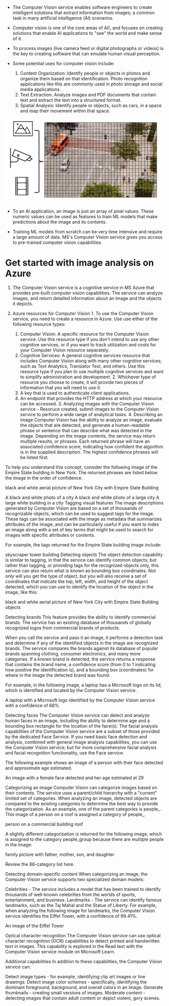 * The Computer Vision service enables software engineers to create intelligent solutions that extract information from images; a common task in many artificial intelligence (AI) scenarios.

* Computer vision is one of the core areas of AI), and focuses on creating solutions that enable AI applications to "see" the world and make sense of it.

* To process images (live camera feed or digital photographs or videos) is the key to creating software that can emulate human visual perception.

* Some potential uses for computer vision include:
  1. Content Organization: Identify people or objects in photos and organize them based on that identification. Photo recognition applications like this are commonly used in photo storage and social media applications.
  2. Text Extraction: Analyze images and PDF documents that contain text and extract the text into a structured format.
  3. Spatial Analysis: Identify people or objects, such as cars, in a space and map their movement within that space.

![](img/7/1.computer-vision-pixels.png)
* To an AI application, an image is just an array of pixel values. These numeric values can be used as features to train ML models that make predictions about the image and its contents.

* Training ML models from scratch can be very time intensive and require a large amount of data. MS's Computer Vision service gives you access to pre-trained computer vision capabilities.

# Get started with image analysis on Azure
  1. The Computer Vision service is a cognitive service in MS Azure that provides pre-built computer vision capabilities. The service can analyze images, and return detailed information about an image and the objects it depicts.

  2. Azure resources for Computer Vision
    1. To use the Computer Vision service, you need to create a resource in Azure. Use use either of the following resource types:
      1. Computer Vision: A specific resource for the Computer Vision service. Use this resource type if you don't intend to use any other cognitive services, or if you want to track utilization and costs for your Computer Vision resource separately.
      2. Cognitive Services: A general cognitive services resource that includes Computer Vision along with many other cognitive services; such as Text Analytics, Translator Text, and others. Use this resource type if you plan to use multiple cognitive services and want to simplify administration and development.
    2. Whichever type of resource you choose to create, it will provide two pieces of information that you will need to use it:
      1. A key that is used to authenticate client applications.
      2. An endpoint that provides the HTTP address at which your resource can be accessed.
    3. Analyzing images with the Computer Vision service - Resoruce created, submit images to the Computer Vision service to perform a wide range of analytical tasks.
    4. Describing an image
Computer Vision has the ability to analyze an image, evaluate the objects that are detected, and generate a human-readable phrase or sentence that can describe what was detected in the image. Depending on the image contents, the service may return multiple results, or phrases. Each returned phrase will have an associated confidence score, indicating how confident the algorithm is in the supplied description. The highest confidence phrases will be listed first.

To help you understand this concept, consider the following image of the Empire State building in New York. The returned phrases are listed below the image in the order of confidence.

black and white aerial picture of New York City with Empire State Building

A black and white photo of a city
A black and white photo of a large city
A large white building in a city
Tagging visual features
The image descriptions generated by Computer Vision are based on a set of thousands of recognizable objects, which can be used to suggest tags for the image. These tags can be associated with the image as metadata that summarizes attributes of the image; and can be particularly useful if you want to index an image along with a set of key terms that might be used to search for images with specific attributes or contents.

For example, the tags returned for the Empire State building image include:

skyscraper
tower
building
Detecting objects
The object detection capability is similar to tagging, in that the service can identify common objects; but rather than tagging, or providing tags for the recognized objects only, this service can also return what is known as bounding box coordinates. Not only will you get the type of object, but you will also receive a set of coordinates that indicate the top, left, width, and height of the object detected, which you can use to identify the location of the object in the image, like this:

black and white aerial picture of New York City with Empire State Building objects

Detecting brands
This feature provides the ability to identify commercial brands. The service has an existing database of thousands of globally recognized logos from commercial brands of products.

When you call the service and pass it an image, it performs a detection task and determine if any of the identified objects in the image are recognized brands. The service compares the brands against its database of popular brands spanning clothing, consumer electronics, and many more categories. If a known brand is detected, the service returns a response that contains the brand name, a confidence score (from 0 to 1 indicating how positive the identification is), and a bounding box (coordinates) for where in the image the detected brand was found.

For example, in the following image, a laptop has a Microsoft logo on its lid, which is identified and located by the Computer Vision service.

A laptop with a Microsoft logo identified by the Computer Vision service with a confidence of 68%

Detecting faces
The Computer Vision service can detect and analyze human faces in an image, including the ability to determine age and a bounding box rectangle for the location of the face(s). The facial analysis capabilities of the Computer Vision service are a subset of those provided by the dedicated Face Service. If you need basic face detection and analysis, combined with general image analysis capabilities, you can use the Computer Vision service; but for more comprehensive facial analysis and facial recognition functionality, use the Face service.

The following example shows an image of a person with their face detected and approximate age estimated.

An image with a female face detected and her age estimated at 29

Categorizing an image
Computer Vision can categorize images based on their contents. The service uses a parent/child hierarchy with a "current" limited set of categories. When analyzing an image, detected objects are compared to the existing categories to determine the best way to provide the categorization. As an example, one of the parent categories is people_. This image of a person on a roof is assigned a category of people_.

person on a commercial building roof

A slightly different categorization is returned for the following image, which is assigned to the category people_group because there are multiple people in the image:

family picture with father, mother, son, and daughter

Review the 86-category list here.

Detecting domain-specific content
When categorizing an image, the Computer Vision service supports two specialized domain models:

Celebrities - The service includes a model that has been trained to identify thousands of well-known celebrities from the worlds of sports, entertainment, and business.
Landmarks - The service can identify famous landmarks, such as the Taj Mahal and the Statue of Liberty.
For example, when analyzing the following image for landmarks, the Computer Vision service identifies the Eiffel Tower, with a confidence of 99.41%.

An image of the Eiffel Tower

Optical character recognition
The Computer Vision service can use optical character recognition (OCR) capabilities to detect printed and handwritten text in images. This capability is explored in the Read text with the Computer Vision service module on Microsoft Learn.

Additional capabilities
In addition to these capabilities, the Computer Vision service can:

Detect image types - for example, identifying clip art images or line drawings.
Detect image color schemes - specifically, identifying the dominant foreground, background, and overall colors in an image.
Generate thumbnails - creating small versions of images.
Moderate content - detecting images that contain adult content or depict violent, gory scenes.
